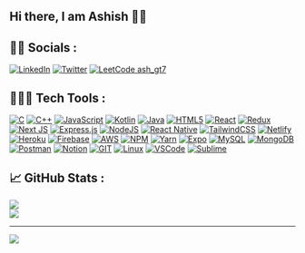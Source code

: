## Hi there, I am Ashish 👋🏻

## 🕵🏻 Socials :
[![LinkedIn](https://img.shields.io/badge/LinkedIn-0A66C2.svg?style=flat&logo=LinkedIn&logoColor=white)](https://www.linkedin.com/in/ashish0926) 
[![Twitter](https://img.shields.io/badge/Twitter-1DA1F2.svg?style=flat&logo=Twitter&logoColor=white)](https://twitter.com/ash_gt7)
[![LeetCode ash_gt7](https://img.shields.io/badge/dynamic/json?style=flat&labelColor=black&color=%23ffa116&label=ash_gt7&query=ranking&url=https%3A%2F%2Fleetcode-badge.vercel.app%2Fapi%2Fusers%2Fash_gt7&logo=leetcode&logoColor=yellow)](https://leetcode.com/ash_gt7/)

## 🧑🏻‍💻 Tech Tools :
[![C](https://img.shields.io/badge/c-%2300599C.svg?style=for-the-badge&logo=c&logoColor=white)](https://en.wikipedia.org/wiki/C_(programming_language)) 
[![C++](https://img.shields.io/badge/c++-%2300599C.svg?style=for-the-badge&logo=c%2B%2B&logoColor=white)](https://en.wikipedia.org/wiki/C%2B%2B) 
[![JavaScript](https://img.shields.io/badge/javascript-%23323330.svg?style=for-the-badge&logo=javascript&logoColor=%23F7DF1E)](https://developer.mozilla.org/en-US/docs/Web/JavaScript)
[![Kotlin](https://img.shields.io/badge/kotlin-%230095D5.svg?style=for-the-badge&logo=kotlin&logoColor=white)](https://kotlinlang.org/)
[![Java](https://img.shields.io/badge/java-%23ED8B00.svg?style=for-the-badge&logo=java&logoColor=white)](https://dev.java/learn/)
[![HTML5](https://img.shields.io/badge/html5-%23E34F26.svg?style=for-the-badge&logo=html5&logoColor=white)](https://developer.mozilla.org/en-US/docs/Web/HTML)
[![React](https://img.shields.io/badge/react-%2320232a.svg?style=for-the-badge&logo=react&logoColor=%2361DAFB)](https://reactjs.org/)
[![Redux](https://img.shields.io/badge/Redux-593D88?style=for-the-badge&logo=redux&logoColor=white)](https://redux.js.org/)
[![Next JS](https://img.shields.io/badge/Next-black?style=for-the-badge&logo=next.js&logoColor=white)](https://nextjs.org/) 
[![Express.js](https://img.shields.io/badge/express.js-%23404d59.svg?style=for-the-badge&logo=express&logoColor=%2361DAFB)](https://expressjs.com/) 
[![NodeJS](https://img.shields.io/badge/node.js-6DA55F?style=for-the-badge&logo=node.js&logoColor=white)](https://nodejs.org/en/) 
[![React Native](https://img.shields.io/badge/react_native-%2320232a.svg?style=for-the-badge&logo=react&logoColor=%2361DAFB)](https://reactnative.dev/) 
[![TailwindCSS](https://img.shields.io/badge/tailwindcss-%2338B2AC.svg?style=for-the-badge&logo=tailwind-css&logoColor=white)](https://tailwindcss.com/) 
[![Netlify](https://img.shields.io/badge/netlify-%23000000.svg?style=for-the-badge&logo=netlify&logoColor=#00C7B7)](https://www.netlify.com/)
[![Heroku](https://img.shields.io/badge/heroku-%23430098.svg?style=for-the-badge&logo=heroku&logoColor=white)](https://www.heroku.com/)
[![Firebase](https://img.shields.io/badge/firebase-%23039BE5.svg?style=for-the-badge&logo=firebase)](https://firebase.google.com/) 
[![AWS](https://img.shields.io/badge/AWS-%23FF9900.svg?style=for-the-badge&logo=amazon-aws&logoColor=white)](https://aws.amazon.com/)
[![NPM](https://img.shields.io/badge/NPM-%23000000.svg?style=for-the-badge&logo=npm&logoColor=white)](https://www.npmjs.com/)
[![Yarn](https://img.shields.io/badge/yarn-%232C8EBB.svg?style=for-the-badge&logo=yarn&logoColor=white)](https://yarnpkg.com/) 
[![Expo](https://img.shields.io/badge/expo-1C1E24?style=for-the-badge&logo=expo&logoColor=#D04A37)](https://expo.dev/) 
[![MySQL](https://img.shields.io/badge/mysql-%2300f.svg?style=for-the-badge&logo=mysql&logoColor=white)](https://www.mysql.com/) 
[![MongoDB](https://img.shields.io/badge/MongoDB-%234ea94b.svg?style=for-the-badge&logo=mongodb&logoColor=white)](https://www.mongodb.com/) 
[![Postman](https://img.shields.io/badge/Postman-FF6C37?style=for-the-badge&logo=postman&logoColor=white)](https://www.postman.com/)
[![Notion](https://img.shields.io/badge/Notion-000000?style=for-the-badge&logo=notion&logoColor=white)](https://www.notion.so/)
[![GIT](https://img.shields.io/badge/GIT-E44C30?style=for-the-badge&logo=git&logoColor=white)](https://git-scm.com/)
[![Linux](https://img.shields.io/badge/Linux-FCC624?style=for-the-badge&logo=linux&logoColor=black)](https://www.linux.org/forums/linux-beginner-tutorials.123/)
[![VSCode](https://img.shields.io/badge/VSCode-0078D4?style=for-the-badge&logo=visual%20studio%20code&logoColor=white)](https://code.visualstudio.com/)
[![Sublime](https://img.shields.io/badge/sublime_text-%23575757.svg?&style=for-the-badge&logo=sublime-text&logoColor=important)](https://www.sublimetext.com/)


## 📈 GitHub Stats :
![](https://github-readme-stats.vercel.app/api?username=Ashish0926&theme=nightowl&hide_border=false&include_all_commits=false&count_private=true)<br/>
![](https://github-readme-streak-stats.herokuapp.com/?user=Ashish0926&theme=nightowl&hide_border=false)<br/>

---
[![](https://visitcount.itsvg.in/api?id=Ashish0926&icon=0&color=0)](https://visitcount.itsvg.in)

<!-- Proudly created with GPRM ( https://gprm.itsvg.in ) -->
